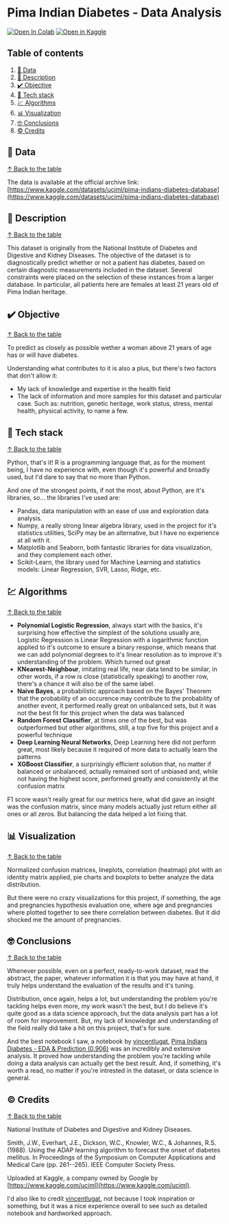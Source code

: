 # Pima Indian Diabetes - Data Analysis #

[![Open In Colab](https://colab.research.google.com/assets/colab-badge.svg)](https://colab.research.google.com/github/jofaval/pima-indian-diabetes/blob/master/notebook.ipynb)&nbsp;[![Open in Kaggle](https://www.kaggle.com/static/images/open-in-kaggle.svg)](https://www.kaggle.com/code/jofaval/distributed-approach-diabetes-detection-0-96-auc)

## Table of contents

1. [📁 Data](#-data)
1. [📓 Description](#-description)
1. [✔️ Objective](#-objective)
1. [🧱 Tech stack](#-tech-stack)
1. [💹 Algorithms](#-algorithms)
1. [📊 Visualization](#-visualization)
1. [🤓 Conclusions](#-conclusions)
1. [©️ Credits](#-credits)

## 📁 Data
[↑ Back to the table](#table-of-contents)

The data is available at the official archive link:\
[https://www.kaggle.com/datasets/uciml/pima-indians-diabetes-database](https://www.kaggle.com/datasets/uciml/pima-indians-diabetes-database)

## 📓 Description
[↑ Back to the table](#table-of-contents)

This dataset is originally from the National Institute of Diabetes and Digestive and Kidney Diseases. The objective of the dataset is to diagnostically predict whether or not a patient has diabetes, based on certain diagnostic measurements included in the dataset. Several constraints were placed on the selection of these instances from a larger database. In particular, all patients here are females at least 21 years old of Pima Indian heritage.

## ✔️ Objective
[↑ Back to the table](#table-of-contents)

To predict as closely as possible wether a woman above 21 years of age has or will have diabetes.

Understanding what contributes to it is also a plus, but there's two factors that don't allow it:

- My lack of knowledge and expertise in the health field
- The lack of information and more samples for this dataset and particular case. Such as: nutrition, genetic heritage, work status, stress, mental health, physical activity, to name a few.

## 🧱 Tech stack
[↑ Back to the table](#table-of-contents)

Python, that's it! R is a programming language that, as for the moment being, I have no experience with, even though it's powerful and broadly used, but I'd dare to say that no more than Python.

And one of the strongest points, if not the most, about Python, are it's libraries, so... the libraries I've used are:

- Pandas, data manipulation with an ease of use and exploration data analysis.
- Numpy, a really strong linear algebra library, used in the project for it's statistics utilities, SciPy may be an alternative, but I have no experience at all with it.
- Matplotlib and Seaborn, both fantastic libraries for data visualization, and they complement each other.
- Scikit-Learn, the library used for Machine Learning and statistics models: Linear Regression, SVR, Lasso, Ridge, etc.

## 💹 Algorithms
[↑ Back to the table](#table-of-contents)

- **Polynomial Logistic Regression**, always start with the basics, it's surprising how effective the simplest of the solutions usually are, Logistic Regression is Linear Regression with a logarithmic function applied to it's outcome to ensure a binary response, which means that we can add polynomial degrees to it's linear resolution as to improve it's understanding of the problem. Which turned out great
- **KNearest-Neighbour**, imitating real life, near data tend to be similar, in other words, if a row is close (statistically speaking) to another row, there's a chance it will also be of the same label.
- **Naive Bayes**, a probabilistic approach based on the Bayes' Theorem that the probability of an occurence may contribute to the probability of another event, it performed really great on unbalanced sets, but it was not the best fit for this project when the data was balanced
- **Random Forest Classifier**, at times one of the best, but was outperformed but other algorithms, still, a top five for this project and a powerful technique
- **Deep Learning Neural Networks**, Deep Learning here did not perform great, most likely because it required of more data to actually learn the patterns
- **XGBoost Classifier**, a surprisingly efficient solution that, no matter if balanced or unbalanced, actually remained sort of unbiased and, while not having the highest score, performed greatly and consistently at the confusion matrix

F1 score wasn't really great for our metrics here, what did gave an insight was the confusion matrix, since many models actually just return either all ones or all zeros. But balancing the data helped a lot fixing that.

## 📊 Visualization
[↑ Back to the table](#table-of-contents)

Normalized confusion matrices, lineplots, correlation (heatmap) plot with an identity matrix applied, pie charts and boxplots to better analyze the data distribution.

But there were no crazy visualizations for this project, if something, the age and pregnancies hypothesis evaluation one, where age and pregnancies where plotted together to see there correlation between diabetes. But it did shocked me the amount of pregnancies.

## 🤓 Conclusions
[↑ Back to the table](#table-of-contents)

Whenever possible, even on a perfect, ready-to-work dataset, read the abstract, the paper, whatever information it is that you may have at hand, it truly helps understand the evaluation of the results and it's tuning.

Distribution, once again, helps a lot, but understanding the problem you're tackling helps even more, my work wasn't the best, but I do believe it's quite good as a data science approach, but the data analysis part has a lot of room for improvement. But, my lack of knowledge and understanding of the field really did take a hit on this project, that's for sure.

And the best notebook I saw, a notebook by [vincentlugat](https://www.kaggle.com/code/vincentlugat), [Pima Indians Diabetes - EDA & Prediction (0.906)](https://www.kaggle.com/code/vincentlugat/pima-indians-diabetes-eda-prediction-0-906) was an incredibly and extensive analysis. It proved how understanding the problem you're tackling while doing a data analysis can actually get the best result. And, if something, it's worth a read, no matter if you're intrested in the dataset, or data science in general.

## ©️ Credits
[↑ Back to the table](#table-of-contents)

National Institute of Diabetes and Digestive and Kidney Diseases.

Smith, J.W., Everhart, J.E., Dickson, W.C., Knowler, W.C., & Johannes, R.S. (1988). Using the ADAP learning algorithm to forecast the onset of diabetes mellitus. In Proceedings of the Symposium on Computer Applications and Medical Care (pp. 261--265). IEEE Computer Society Press.

Uploaded at Kaggle, a company owned by Google by [https://www.kaggle.com/uciml](https://www.kaggle.com/uciml).

I'd also like to credit [vincentlugat](https://www.kaggle.com/code/vincentlugat), not because I took inspiration or something, but it was a nice experience overall to see such as detailed notebook and hardworked approach.